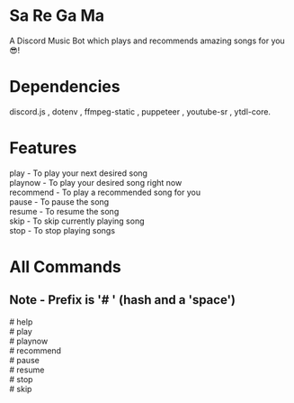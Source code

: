 # Sa Re Ga Ma
A Discord Music Bot which plays and recommends amazing songs for you :sunglasses:! 

# Dependencies
discord.js , dotenv , ffmpeg-static , puppeteer , youtube-sr , ytdl-core.

# Features
play - To play your next desired song <br/>
playnow - To play your desired song right now <br/>
recommend - To play a recommended song for you <br/>
pause - To pause the song <br/>
resume - To resume the song <br/>
skip - To skip currently playing song <br/>
stop - To stop playing songs <br/>

# All Commands
## Note - Prefix is '# ' (hash and a 'space') <br/>
 \#  help <br/>
 \# play <songname><br/>
 \# playnow <songname><br/>
 \# recommend <br/>
 \# pause <br/>
 \# resume <br/>
 \# stop <br/>
 \# skip 
